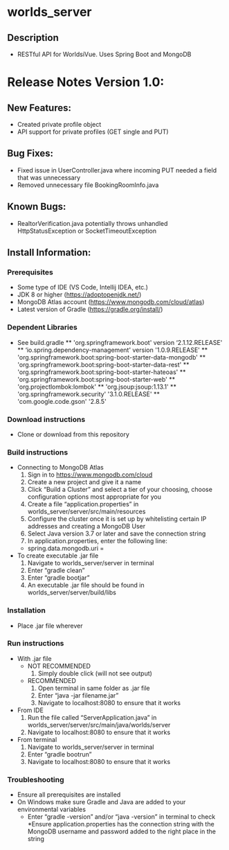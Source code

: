 # worlds_server
## Description
* RESTful API for WorldsiVue. Uses Spring Boot and MongoDB
# Release Notes Version 1.0:
## New Features:
* Created private profile object
* API support for private profiles (GET single and PUT)
## Bug Fixes:
* Fixed issue in UserController.java where incoming PUT needed a field that was unnecessary
* Removed unnecessary file BookingRoomInfo.java
## Known Bugs:
* RealtorVerification.java potentially throws unhandled HttpStatusException or SocketTimeoutException
## Install Information:
### Prerequisites
* Some type of IDE (VS Code, Intellij IDEA, etc.)
* JDK 8 or higher (https://adoptopenjdk.net/)
* MongoDB Atlas account (https://www.mongodb.com/cloud/atlas)
* Latest version of Gradle (https://gradle.org/install/)
### Dependent Libraries
* See build.gradle
**  'org.springframework.boot' version ‘2.1.12.RELEASE'
**  ‘io.spring.dependency-management' version '1.0.9.RELEASE'
**  'org.springframework.boot:spring-boot-starter-data-mongodb'
**  'org.springframework.boot:spring-boot-starter-data-rest'
**  'org.springframework.boot:spring-boot-starter-hateoas'
**  'org.springframework.boot:spring-boot-starter-web'
**  'org.projectlombok:lombok'
**  'org.jsoup:jsoup:1.13.1'
**  'org.springframework.security' '3.1.0.RELEASE'
**  'com.google.code.gson' '2.8.5'
### Download instructions
* Clone or download from this repository
### Build instructions
* Connecting to MongoDB Atlas
  1. Sign in to https://www.mongodb.com/cloud
  2. Create a new project and give it a name
  3. Click “Build a Cluster” and select a tier of your choosing, choose configuration options most appropriate for you
  4. Create a file “application.properties” in worlds_server/server/src/main/resources
  5. Configure the cluster once it is set up by whitelisting certain IP addresses and creating a MongoDB User
  6. Select Java version 3.7 or later and save the connection string
  7. In application.properties, enter the following line:
    * spring.data.mongodb.uri = <connectionString>
* To create  executable .jar file
  1. Navigate to worlds_server/server in terminal
  2. Enter “gradle clean”
  3. Enter “gradle bootjar”
  4. An executable .jar file should be found in worlds_server/server/build/libs
### Installation
* Place .jar file wherever
### Run instructions
* With .jar file
  * NOT RECOMMENDED
    1. Simply double click (will not see output)
  * RECOMMENDED
    1. Open terminal in same folder as .jar file
    2. Enter “java -jar filename.jar”
    3. Navigate to localhost:8080 to ensure that it works
* From IDE
  1. Run the file called “ServerApplication.java” in worlds_server/server/src/main/java/worlds/server
  2. Navigate to localhost:8080 to ensure that it works
* From terminal
  1. Navigate to worlds_server/server in terminal
  2. Enter “gradle bootrun”
  3. Navigate to localhost:8080 to ensure that it works
### Troubleshooting
* Ensure all prerequisites are installed
* On Windows make sure Gradle and Java are added to your environmental variables
  * Enter “gradle -version” and/or “java -version” in terminal to check
*Ensure application.properties has the connection string with the MongoDB username and password added to the right place in the string
